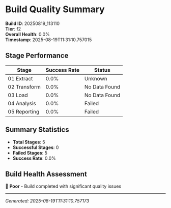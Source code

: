 # Build Quality Summary

**Build ID**: 20250819_113110  
**Tier**: f2  
**Overall Health**: 0.0%  
**Timestamp**: 2025-08-19T11:31:10.757015

## Stage Performance

| Stage | Success Rate | Status |
|-------|-------------|--------|
| 01 Extract | 0.0% | Unknown |
| 02 Transform | 0.0% | No Data Found |
| 03 Load | 0.0% | No Data Found |
| 04 Analysis | 0.0% | Failed |
| 05 Reporting | 0.0% | Failed |


## Summary Statistics

- **Total Stages**: 5
- **Successful Stages**: 0
- **Failed Stages**: 5
- **Success Rate**: 0.0%

## Build Health Assessment

🔴 **Poor** - Build completed with significant quality issues

---
*Generated: 2025-08-19T11:31:10.757173*
